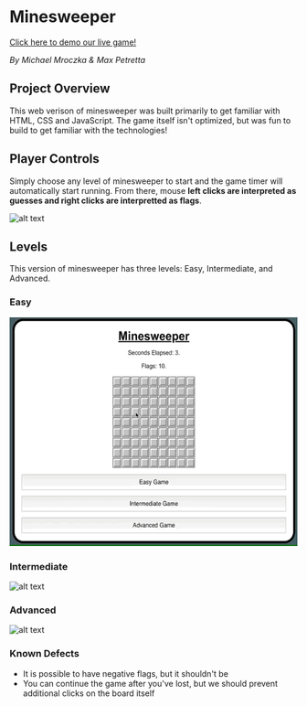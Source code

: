 # Minesweeper

[Click here to demo our live game!](https://mmroczka.github.io/minesweeper/)

_By Michael Mroczka & Max Petretta_

## Project Overview

This web verison of minesweeper was built primarily to get familiar with HTML, CSS and JavaScript. The game itself isn't optimized, but was fun to build to get familiar with the technologies!

## Player Controls

Simply choose any level of minesweeper to start and the game timer will automatically start running. From there, mouse **left clicks are interpreted as guesses and right clicks are interpretted as flags**.


<img src="https://github.com/mmroczka/minesweeper/blob/master/gifs/flags.gif" alt="alt text" width="400" height="400">


## Levels

This version of minesweeper has three levels: Easy, Intermediate, and Advanced.

### Easy

<img src="https://github.com/mmroczka/minesweeper/blob/master/gifs/easy.gif" alt="alt text" width="800" height="400">


### Intermediate

<img src="https://github.com/mmroczka/minesweeper/blob/master/gifs/intermediate.gif" alt="alt text" width="800" height="400">

### Advanced

<img src="https://github.com/mmroczka/minesweeper/blob/master/gifs/advanced.gif" alt="alt text" width="800" height="400">

### Known Defects
* It is possible to have negative flags, but it shouldn't be
* You can continue the game after you've lost, but we should prevent additional clicks on the board itself
